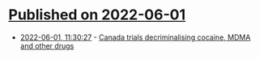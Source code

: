 # [Published on 2022-06-01](index.md)

* [2022-06-01, 11:30:27](https://news.ycombinator.com/item?id=31580407) - [Canada trials decriminalising cocaine, MDMA and other drugs](https://www.bbc.co.uk/news/world-us-canada-61657095)
